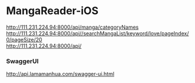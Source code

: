 # MangaReader-iOS

http://111.231.224.94:8000/api/manga/categoryNames   
http://111.231.224.94:8000/api//searchMangaList/keyword/love/pageIndex/0/pageSize/20   
http://111.231.224.94:8000/api/  


### SwaggerUI
http://api.lamamanhua.com/swagger-ui.html
